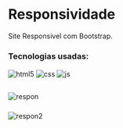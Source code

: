 # Responsividade

Site Responsivel com Bootstrap.

### Tecnologias usadas:

<div style="display: inline_block">
  <img align="center" alt="html5" src="https://img.shields.io/badge/HTML5-E34F26?style=for-the-badge&logo=html5&logoColor=white" />
  <img align="center" alt="css" src="https://img.shields.io/badge/CSS3-1572B6?style=for-the-badge&logo=css3&logoColor=white" />
  <img align="center" alt="js" src="https://img.shields.io/badge/Bootstrap-7952b3?style=for-the-badge&logo=Bootstrap&logoColor=white" />
</div>

##

![respon](https://user-images.githubusercontent.com/99847209/157564409-8e329d4a-76ec-4c28-b41e-2be4b786f7e4.gif)

###

![respon2](https://user-images.githubusercontent.com/99847209/157564491-e3f5300a-8a58-4021-a81a-d4ca16fec301.gif)
